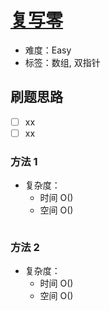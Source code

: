 # [复写零](https://leetcode-cn.com/problems/duplicate-zeros/)

- 难度：Easy
- 标签：数组, 双指针

## 刷题思路

- [ ] xx
- [ ] xx

### 方法 1

- 复杂度：
    - 时间 O()
    - 空间 O()

``` js

```

### 方法 2

- 复杂度：
    - 时间 O()
    - 空间 O()

``` js

```

